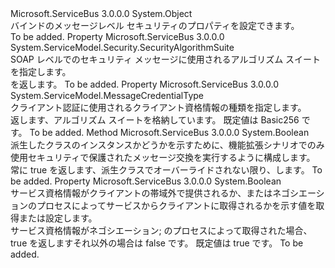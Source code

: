 <Type Name="MessageSecurityOverRelayHttp" FullName="Microsoft.ServiceBus.MessageSecurityOverRelayHttp">
  <TypeSignature Language="C#" Value="public class MessageSecurityOverRelayHttp" />
  <TypeSignature Language="ILAsm" Value=".class public auto ansi beforefieldinit MessageSecurityOverRelayHttp extends System.Object" />
  <TypeSignature Language="DocId" Value="T:Microsoft.ServiceBus.MessageSecurityOverRelayHttp" />
  <TypeSignature Language="VB.NET" Value="Public Class MessageSecurityOverRelayHttp" />
  <TypeSignature Language="F#" Value="type MessageSecurityOverRelayHttp = class" />
  <AssemblyInfo>
    <AssemblyName>Microsoft.ServiceBus</AssemblyName>
    <AssemblyVersion>3.0.0.0</AssemblyVersion>
  </AssemblyInfo>
  <Base>
    <BaseTypeName>System.Object</BaseTypeName>
  </Base>
  <Interfaces />
  <Docs>
    <summary><see cref="T:Microsoft.ServiceBus.WSHttpRelayBinding" /> バインドのメッセージレベル セキュリティのプロパティを設定できます。</summary>
    <remarks>To be added.</remarks>
  </Docs>
  <Members>
    <Member MemberName="AlgorithmSuite">
      <MemberSignature Language="C#" Value="public System.ServiceModel.Security.SecurityAlgorithmSuite AlgorithmSuite { get; set; }" />
      <MemberSignature Language="ILAsm" Value=".property instance class System.ServiceModel.Security.SecurityAlgorithmSuite AlgorithmSuite" />
      <MemberSignature Language="DocId" Value="P:Microsoft.ServiceBus.MessageSecurityOverRelayHttp.AlgorithmSuite" />
      <MemberSignature Language="VB.NET" Value="Public Property AlgorithmSuite As SecurityAlgorithmSuite" />
      <MemberSignature Language="F#" Value="member this.AlgorithmSuite : System.ServiceModel.Security.SecurityAlgorithmSuite with get, set" Usage="Microsoft.ServiceBus.MessageSecurityOverRelayHttp.AlgorithmSuite" />
      <MemberType>Property</MemberType>
      <AssemblyInfo>
        <AssemblyName>Microsoft.ServiceBus</AssemblyName>
        <AssemblyVersion>3.0.0.0</AssemblyVersion>
      </AssemblyInfo>
      <ReturnValue>
        <ReturnType>System.ServiceModel.Security.SecurityAlgorithmSuite</ReturnType>
      </ReturnValue>
      <Docs>
        <summary>SOAP レベルでのセキュリティ メッセージに使用されるアルゴリズム スイートを指定します。 </summary>
        <value><see cref="T:System.ServiceModel.Security.SecurityAlgorithmSuite" /> を返します。</value>
        <remarks>To be added.</remarks>
      </Docs>
    </Member>
    <Member MemberName="ClientCredentialType">
      <MemberSignature Language="C#" Value="public System.ServiceModel.MessageCredentialType ClientCredentialType { get; set; }" />
      <MemberSignature Language="ILAsm" Value=".property instance valuetype System.ServiceModel.MessageCredentialType ClientCredentialType" />
      <MemberSignature Language="DocId" Value="P:Microsoft.ServiceBus.MessageSecurityOverRelayHttp.ClientCredentialType" />
      <MemberSignature Language="VB.NET" Value="Public Property ClientCredentialType As MessageCredentialType" />
      <MemberSignature Language="F#" Value="member this.ClientCredentialType : System.ServiceModel.MessageCredentialType with get, set" Usage="Microsoft.ServiceBus.MessageSecurityOverRelayHttp.ClientCredentialType" />
      <MemberType>Property</MemberType>
      <AssemblyInfo>
        <AssemblyName>Microsoft.ServiceBus</AssemblyName>
        <AssemblyVersion>3.0.0.0</AssemblyVersion>
      </AssemblyInfo>
      <ReturnValue>
        <ReturnType>System.ServiceModel.MessageCredentialType</ReturnType>
      </ReturnValue>
      <Docs>
        <summary>クライアント認証に使用されるクライアント資格情報の種類を指定します。</summary>
        <value>返します、<see cref="T:System.ServiceModel.MessageCredentialType" />アルゴリズム スイートを格納しています。 既定値は Basic256 です。</value>
        <remarks>To be added.</remarks>
      </Docs>
    </Member>
    <Member MemberName="IsSecureConversationEnabled">
      <MemberSignature Language="C#" Value="protected virtual bool IsSecureConversationEnabled ();" />
      <MemberSignature Language="ILAsm" Value=".method familyhidebysig newslot virtual instance bool IsSecureConversationEnabled() cil managed" />
      <MemberSignature Language="DocId" Value="M:Microsoft.ServiceBus.MessageSecurityOverRelayHttp.IsSecureConversationEnabled" />
      <MemberSignature Language="VB.NET" Value="Protected Overridable Function IsSecureConversationEnabled () As Boolean" />
      <MemberSignature Language="F#" Value="abstract member IsSecureConversationEnabled : unit -&gt; bool&#xA;override this.IsSecureConversationEnabled : unit -&gt; bool" Usage="messageSecurityOverRelayHttp.IsSecureConversationEnabled " />
      <MemberType>Method</MemberType>
      <AssemblyInfo>
        <AssemblyName>Microsoft.ServiceBus</AssemblyName>
        <AssemblyVersion>3.0.0.0</AssemblyVersion>
      </AssemblyInfo>
      <ReturnValue>
        <ReturnType>System.Boolean</ReturnType>
      </ReturnValue>
      <Parameters />
      <Docs>
        <summary>派生したクラスのインスタンスかどうかを示すために、機能拡張シナリオでのみ使用<see cref="T:Microsoft.ServiceBus.MessageSecurityOverRelayHttp" />セキュリティで保護されたメッセージ交換を実行するように構成します。</summary>
        <returns>常に true を返します、派生クラスでオーバーライドされない限り、します。</returns>
        <remarks>To be added.</remarks>
      </Docs>
    </Member>
    <Member MemberName="NegotiateServiceCredential">
      <MemberSignature Language="C#" Value="public bool NegotiateServiceCredential { get; set; }" />
      <MemberSignature Language="ILAsm" Value=".property instance bool NegotiateServiceCredential" />
      <MemberSignature Language="DocId" Value="P:Microsoft.ServiceBus.MessageSecurityOverRelayHttp.NegotiateServiceCredential" />
      <MemberSignature Language="VB.NET" Value="Public Property NegotiateServiceCredential As Boolean" />
      <MemberSignature Language="F#" Value="member this.NegotiateServiceCredential : bool with get, set" Usage="Microsoft.ServiceBus.MessageSecurityOverRelayHttp.NegotiateServiceCredential" />
      <MemberType>Property</MemberType>
      <AssemblyInfo>
        <AssemblyName>Microsoft.ServiceBus</AssemblyName>
        <AssemblyVersion>3.0.0.0</AssemblyVersion>
      </AssemblyInfo>
      <ReturnValue>
        <ReturnType>System.Boolean</ReturnType>
      </ReturnValue>
      <Docs>
        <summary>サービス資格情報がクライアントの帯域外で提供されるか、またはネゴシエーションのプロセスによってサービスからクライアントに取得されるかを示す値を取得または設定します。</summary>
        <value>サービス資格情報がネゴシエーション; のプロセスによって取得された場合、true を返しますそれ以外の場合は false です。 既定値は true です。</value>
        <remarks>To be added.</remarks>
      </Docs>
    </Member>
  </Members>
</Type>